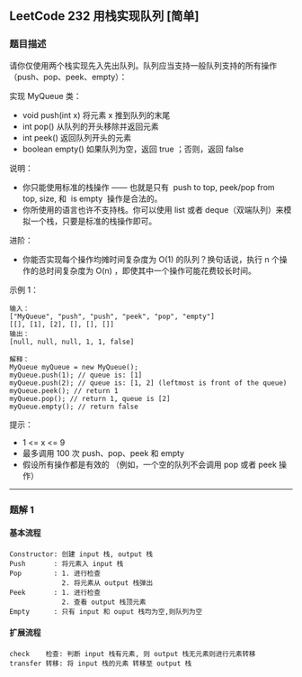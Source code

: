 ## LeetCode 232 用栈实现队列 [简单]

### 题目描述

请你仅使用两个栈实现先入先出队列。队列应当支持一般队列支持的所有操作（push、pop、peek、empty）：

实现 MyQueue 类：

- void push(int x) 将元素 x 推到队列的末尾
- int pop() 从队列的开头移除并返回元素
- int peek() 返回队列开头的元素
- boolean empty() 如果队列为空，返回 true ；否则，返回 false

说明：

- 你只能使用标准的栈操作 —— 也就是只有  push to top, peek/pop from top, size, 和  is empty  操作是合法的。
- 你所使用的语言也许不支持栈。你可以使用 list 或者 deque（双端队列）来模拟一个栈，只要是标准的栈操作即可。

进阶：

- 你能否实现每个操作均摊时间复杂度为 O(1) 的队列？换句话说，执行 n 个操作的总时间复杂度为 O(n) ，即使其中一个操作可能花费较长时间。

示例 1：

```
输入：
["MyQueue", "push", "push", "peek", "pop", "empty"]
[[], [1], [2], [], [], []]
输出：
[null, null, null, 1, 1, false]

解释：
MyQueue myQueue = new MyQueue();
myQueue.push(1); // queue is: [1]
myQueue.push(2); // queue is: [1, 2] (leftmost is front of the queue)
myQueue.peek(); // return 1
myQueue.pop(); // return 1, queue is [2]
myQueue.empty(); // return false
```

提示：

- 1 <= x <= 9
- 最多调用 100 次 push、pop、peek 和 empty
- 假设所有操作都是有效的 （例如，一个空的队列不会调用 pop 或者 peek 操作）

---

### 题解 1

#### 基本流程

```
Constructor: 创建 input 栈, output 栈
Push       : 将元素入 input 栈
Pop        : 1. 进行检查
             2. 将元素从 output 栈弹出
Peek       : 1. 进行检查
             2. 查看 output 栈顶元素
Empty      : 只有 input 和 ouput 栈均为空,则队列为空
```

#### 扩展流程

```
check    检查: 判断 input 栈有元素, 则 output 栈无元素则进行元素转移
transfer 转移: 将 input 栈的元素 转移至 output 栈
```
